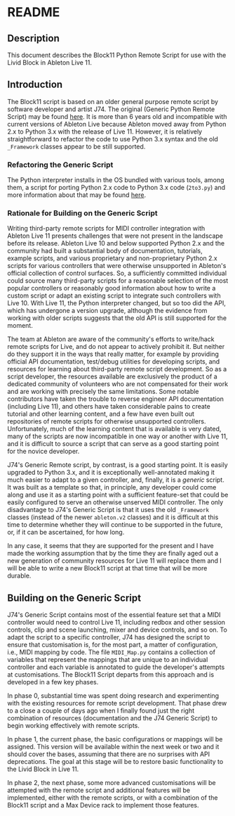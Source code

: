 # README

## Description

This document describes the Block11 Python Remote Script for use with the Livid Block in Ableton Live 11. 

## Introduction

The Block11 script is based on an older general purpose remote script by software developer and artist J74. The original (Generic Python Remote Script) may be found [here](https://github.com/j74/Generic-Python-Remote-Script). It is more than 6 years old and incompatible with current versions of Ableton Live because Ableton moved away from Python 2.x to Python 3.x with the release of Live 11. However, it is relatively straightforward to refactor the code to use Python 3.x syntax and the old `_Framework` classes appear to be still supported. 

### Refactoring the Generic Script

The Python interpreter installs in the OS bundled with various tools, among them, a script for porting Python 2.x code to Python 3.x code (`2to3.py`) and more information about that may be found [here](https://docs.python.org/3/library/2to3.html).

### Rationale for Building on the Generic Script

Writing third-party remote scripts for MIDI controller integration with Ableton Live 11 presents challenges that were not present in the landscape before its release. Ableton Live 10 and below supported Python 2.x and the community had built a substantial body of documentation, tutorials, example scripts, and various proprietary and non-proprietary Python 2.x scripts for various controllers that were otherwise unsupported in Ableton's official collection of control surfaces. So, a sufficiently committed individual could source many third-party scripts for a reasonable selection of the most popular controllers or reasonably good information about how to write a custom script or adapt an existing script to integrate such controllers with Live 10. With Live 11, the Python interpreter changed, but so too did the API, which has undergone a version upgrade, although the evidence from working with older scripts suggests that the old API is still supported for the moment. 

The team at Ableton are aware of the community's efforts to write/hack remote scripts for Live, and do not appear to actively prohibit it. But neither do they support it in the ways that really matter, for example by providing official API documentation, test/debug utilities for developing scripts, and resources for learning about third-party remote script development. So as a script developer, the resources available are exclusively the product of a dedicated community of volunteers who are not compensated for their work and are working with precisely the same limitations. Some notable contributors have taken the trouble to reverse engineer API documentation (including Live 11), and others have taken considerable pains to create tutorial and other learning content, and a few have even built out repositories of remote scripts for otherwise unsupported controllers. Unfortunately, much of the learning content that is available is very dated, many of the scripts are now incompatible in one way or another with Live 11, and it is difficult to source a script that can serve as a good starting point for the novice developer. 

J74's Generic Remote script, by contrast, is a good starting point. It is easily upgraded to Python 3.x, and it is exceptionally well-annotated making it much easier to adapt to a given controller, and, finally, it is a _generic_ script. It was built as a template so that, in principle, any developer could come along and use it as a starting point with a sufficient feature-set that could be easily configured to serve an otherwise unserved MIDI controller. The only disadvantage to J74's Generic Script is that it uses the old `_Framework` classes (instead of the newer `ableton.v2` classes) and it is difficult at this time to determine whether they will continue to be supported in the future, or, if it can be ascertained, for how long. 

In any case, it seems that they are supported for the present and I have made the working assumption that by the time they are finally aged out a new generation of community resources for Live 11 will replace them and I will be able to write a new Block11 script at that time that will be more durable.


## Building on the Generic Script

J74's Generic Script contains most of the essential feature set that a MIDI controller would need to control Live 11, including redbox and other session controls, clip and scene launching, mixer and device controls, and so on. To adapt the script to a specific controller, J74 has designed the script to ensure that customisation is, for the most part, a matter of configuration, i.e., MIDI mapping by code. The file `MIDI_Map.py` contains a collection of variables that represent the mappings that are unique to an individual controller and each variable is annotated to guide the developer's attempts at customisations. The Block11 Script departs from this approach and is developed in a few key phases. 

In phase 0, substantial time was spent doing research and experimenting with the existing resources for remote script development. That phase drew to a close a couple of days ago when I finally found just the right combination of resources (documentation and the J74 Generic Script) to begin working effectively with remote scripts. 

In phase 1, the current phase, the basic configurations or mappings will be assigned. This version will be available within the next week or two and it should cover the bases, assuming that there are no surprises with API deprecations. The goal at this stage will be to restore basic functionality to the Livid Block in Live 11. 

In phase 2, the next phase, some more advanced customisations will be attempted with the remote script and additional features will be implemented, either with the remote scripts, or with a combination of the Block11 script and a Max Device rack to implement those features. 

